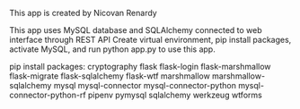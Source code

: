 This app is created by Nicovan Renardy

This app uses MySQL database and SQLAlchemy connected to web interface through REST API Create virtual environment, pip install packages, activate MySQL, and run python app.py to use this app.

pip install packages: cryptography flask flask-login flask-marshmallow flask-migrate flask-sqlalchemy flask-wtf marshmallow marshmallow-sqlalchemy mysql mysql-connector mysql-connector-python mysql-connector-python-rf pipenv pymysql sqlalchemy werkzeug wtforms
